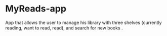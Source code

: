 # MyReads-app

App that allows the user to manage his library with three shelves (currently reading, want to read, read), and search for new books . 

